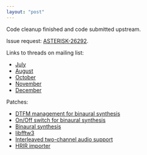 ```yaml
---
layout: "post"
---
```

Code cleanup finished and code submitted upstream.

Issue request: [ASTERISK-26292](https://issues.asterisk.org/jira/browse/ASTERISK-26292).

Links to threads on mailing list:

* [July](http://lists.digium.com/pipermail/asterisk-dev/2016-July/075717.html)
* [August](http://lists.digium.com/pipermail/asterisk-dev/2016-August/075731.html)
* [October](http://lists.digium.com/pipermail/asterisk-dev/2016-October/075899.html)
* [November](http://lists.digium.com/pipermail/asterisk-dev/2016-November/076002.html)
* [December](http://lists.digium.com/pipermail/asterisk-dev/2016-December/076061.html)

Patches:

* [DTFM management for binaural synthesis](https://gerrit.asterisk.org/#/c/3525/)
* [On/Off switch for binaural synthesis](https://gerrit.asterisk.org/#/c/3523/)
* [Binaural synthesis](https://gerrit.asterisk.org/#/c/3524/)
* [libfftw3](https://gerrit.asterisk.org/#/c/3522/)
* [Interleaved two-channel audio support](https://gerrit.asterisk.org/#/c/3521/)
* [HRIR importer](https://gerrit.asterisk.org/#/c/4654/)
